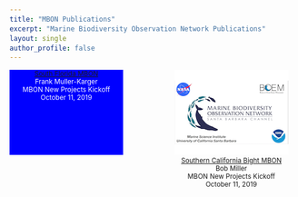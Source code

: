 ```yaml
---
title: "MBON Publications"
excerpt: "Marine Biodiversity Observation Network Publications"
layout: single
author_profile: false
---
```


<div style="width:45%; float:left; width:200px; height: 150px; background-color:blue; text-align:center; font-size:smaller; color:white;">
<a href="">South Florida MBON</a><br>
Frank Muller-Karger<br>  
MBON New Projects Kickoff<br> 
October 11, 2019

</div>

<div style="width:45%; float:right; text-align:center; font-size: smaller;">
<a href="https://usf.box.com/s/1lgwavlh1yq1gx19r1188l0v9fun317h" target="_blank"><img src="/images/mbon_bm_20191011.png"><br>
Southern California Bight MBON</a><br>
Bob Miller<br>  
MBON New Projects Kickoff<br> 
October 11, 2019

</div>

<div style="clear: both;"></div>
